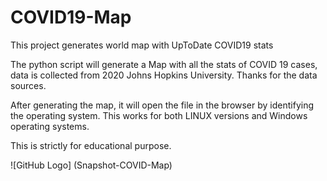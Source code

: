 # COVID19-Map
This project generates world map with UpToDate COVID19 stats

The python script will generate a Map with all the stats of COVID 19 cases, data is collected from 2020 Johns Hopkins University. Thanks for the data sources.

After generating the map, it will open the file in the browser by identifying the operating system. This works for both LINUX versions and Windows operating systems.

This is strictly for educational purpose.

![GitHub Logo] (Snapshot-COVID-Map)
